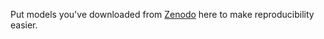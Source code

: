Put models you've downloaded from [Zenodo](https://zenodo.org/records/16945337) here to make reproducibility easier. 
